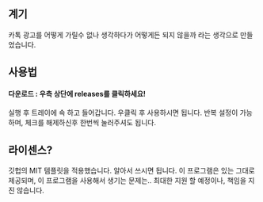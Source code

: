 ## 계기
카톡 광고를 어떻게 가릴수 없나 생각하다가
어떻게든 되지 않을까 라는 생각으로 만들었습니다.

## 사용법
#### 다운로드 : 우측 상단에 releases를 클릭하세요!
실행 후 트레이에 쇽 하고 들어갑니다.
우클릭 후 사용하시면 됩니다.
반복 설정이 가능하며, 체크를 해제하신후 한번씩 눌러주셔도 됩니다.

## 라이센스?
깃헙의 MIT 템플릿을 적용했습니다. 알아서 쓰시면 됩니다.
이 프로그램은 있는 그대로 제공되며, 이 프로그램을 사용해서 생기는 문제는..
최대한 지원 할 예정이나, 책임을 지진 않습니다.
